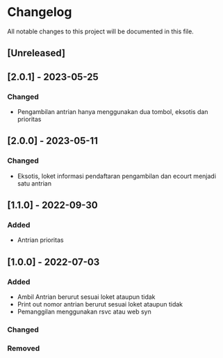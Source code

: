 # Changelog
All notable changes to this project will be documented in this file.

## [Unreleased]

## [2.0.1] - 2023-05-25
### Changed
- Pengambilan antrian hanya menggunakan dua tombol, eksotis dan prioritas

## [2.0.0] - 2023-05-11
### Changed
- Eksotis, loket informasi pendaftaran pengambilan dan ecourt menjadi satu antrian

## [1.1.0] - 2022-09-30
### Added
- Antrian prioritas

## [1.0.0] - 2022-07-03
### Added
- Ambil Antrian berurut sesuai loket ataupun tidak
- Print out nomor antrian berurut sesuai loket ataupun tidak
- Pemanggilan menggunakan rsvc atau web syn

### Changed

### Removed